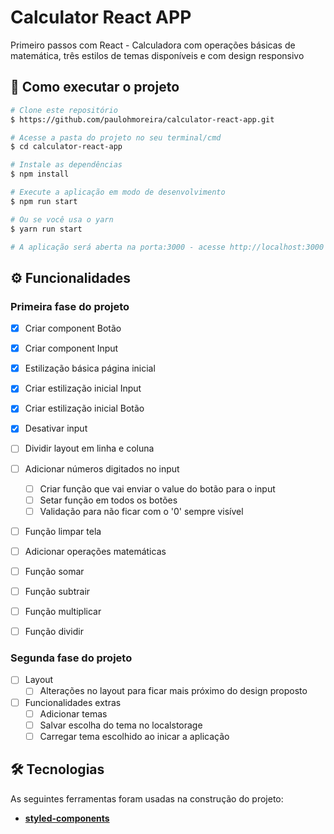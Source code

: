 # Calculator React APP

Primeiro passos com React - Calculadora com operações básicas de matemática, três estilos de temas disponíveis e com design responsivo

## 🚀 Como executar o projeto

```bash
# Clone este repositório
$ https://github.com/paulohmoreira/calculator-react-app.git

# Acesse a pasta do projeto no seu terminal/cmd
$ cd calculator-react-app

# Instale as dependências
$ npm install

# Execute a aplicação em modo de desenvolvimento
$ npm run start

# Ou se você usa o yarn
$ yarn run start

# A aplicação será aberta na porta:3000 - acesse http://localhost:3000
```


## ⚙️ Funcionalidades

### Primeira fase do projeto

- [x] Criar component Botão
- [x] Criar component Input
- [x] Estilização básica página inicial
- [x] Criar estilização inicial Input
- [x] Criar estilização inicial Botão
- [x] Desativar input
- [ ] Dividir layout em linha e coluna

- [ ] Adicionar números digitados no input
  - [ ] Criar função que vai enviar o value do botão para o input
  - [ ] Setar função em todos os botões
  - [ ] Validação para não ficar com o '0' sempre visível

- [ ] Função limpar tela

- [ ] Adicionar operações matemáticas
 - [ ] Função somar
 - [ ] Função subtrair
 - [ ] Função multiplicar
 - [ ] Função dividir

### Segunda fase do projeto

- [ ] Layout
  - [ ] Alterações no layout para ficar mais próximo do design proposto

- [ ] Funcionalidades extras
  - [ ] Adicionar temas
  - [ ] Salvar escolha do tema no localstorage
  - [ ] Carregar tema escolhido ao inicar a aplicação

## 🛠 Tecnologias

As seguintes ferramentas foram usadas na construção do projeto:

-   **[styled-components](https://styled-components.com/)**